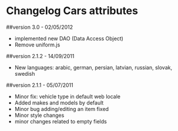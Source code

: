 Changelog Cars attributes
===============================

##version 3.0 - 02/05/2012

* implemented new DAO (Data Access Object)
* Remove uniform.js

##version 2.1.2 - 14/09/2011

* New languages: arabic, german, persian, latvian, russian, slovak, swedish

##version 2.1.1 - 05/07/2011

* Minor fix: vehicle type in default web locale
* Added makes and models by default
* Minor bug adding/editing an item fixed
* Minor style changes
* minor changes related to empty fields

